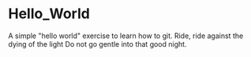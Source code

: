 # Hello_World
A simple "hello world" exercise to learn how to git.
Ride, ride against the dying of the light
Do not go gentle into that good night.
